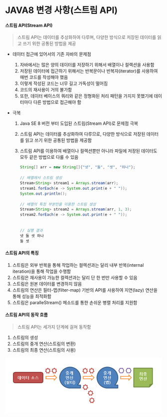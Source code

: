 # JAVA8 변경 사항(스트림 API)

#### 스트림 API(Stream API)

>스트림 API는 데이터를 추상화하여 다루며, 다양한 방식으로 저장된 데이터를 읽고 쓰기 위한 공통된 방법을 제공

* 데이터 접근에 있어서의 기존 자바의 문제점
  1. 자바에서는 많은 양의 데이터를 저장하기 위해서 배열이나 컬랙션을 사용함
  2. 저장된 데이터에 접근하기 위해서는 반복문이나 반복자(iterator)를 사용하여 매번 코드를 작성해야 했음
  3. 이렇게 작성된 코드는 너무 길고 가독성이 떨어짐
  4. 코드의 재사용이 거의 불가함
  5. 또한, 데이터 베이스의 쿼리와 같은 정형화된 처리 패턴을 가지지 못했기에 데이터마다 다른 방법으로 접근해야 함

* 극복

  1. Java SE 8 버전 부터 도입된 스트림(Stream API)로 문제점 극복

  2. 스트림 API는 데이터를 추상화하여 다루므로, 다양한 방식으로 저장된 데이터를 읽고 쓰기 위한 공통된 방법을 제공함

  3. 스트림 API를 이용하여 배열이나 컬렉션뿐만 아니라 파일에 저장된 데이터도 모두 같은 방법으로 다룰 수 있음

     ```java
     String[] arr = new String[]{"넷", "둘", "셋", "하나"};
     
     // 배열에서 스트림 생성
     Stream<String> stream1 = Arrays.stream(arr);
     stream1.forEach(e -> System.out.print(e + " "));
     System.out.println();
     
     // 배열의 특정 부분만을 이용한 스트림 생성
     Stream<String> stream2 = Arrays.stream(arr, 1, 3);
     stream2.forEach(e -> System.out.print(e + " "));
     
     
     // 실행 결과
     넷 둘 셋 하나 
     둘 셋 
     ```



#### 스트림 API의 특징

1. 스트림은 외부 반복을 통해 작업하는 컬렉션과는 달리 내부 반복(internal iteration)을 통해 작업을 수행함
2. 스트림은 재사용이 가능한 컬렉션과는 달리 단 한 번만 사용할 수 있음
3. 스트림은 원본 데이터를 변경하지 않음
4. 스트림의 연산은 필터-맵(filter-map) 기반의 API를 사용하여 지연(lazy) 연산을 통해 성능을 최적화함
5. 스트림은 paralleStream() 메소드를 통한 손쉬운 병렬 처리를 지원함



#### 스트림 API의 동작 흐름

> 스트림 API는 세가지 단계에 걸쳐 동작함

1. 스트림의 생성
2. 스트림의 중개 연산(스트림의 변환)
3. 스트림의 최종 연산(스트림의 사용)

![](./image/streamAPI.PNG)







